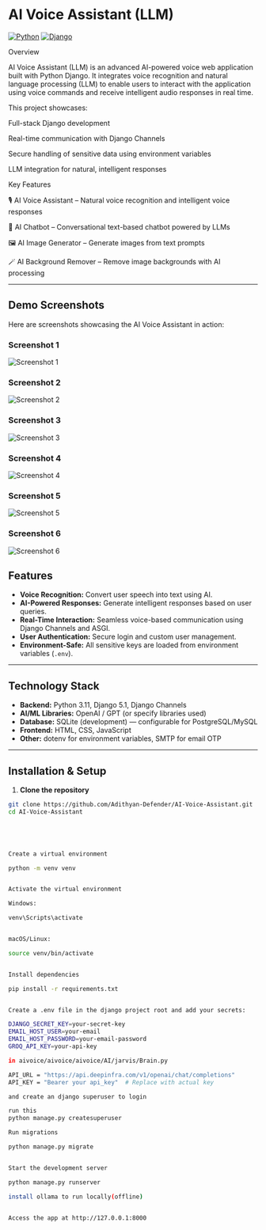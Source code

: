 # AI Voice Assistant (LLM)

[![Python](https://img.shields.io/badge/Python-3.11-blue)](https://www.python.org/)
[![Django](https://img.shields.io/badge/Django-5.1-green)](https://www.djangoproject.com/)

Overview

AI Voice Assistant (LLM) is an advanced AI-powered voice web application built with Python Django.
It integrates voice recognition and natural language processing (LLM) to enable users to interact with the application using voice commands and receive intelligent audio responses in real time.

This project showcases:

Full-stack Django development

Real-time communication with Django Channels

Secure handling of sensitive data using environment variables

LLM integration for natural, intelligent responses

Key Features

🎙️ AI Voice Assistant – Natural voice recognition and intelligent voice responses

🤖 AI Chatbot – Conversational text-based chatbot powered by LLMs

🖼️ AI Image Generator – Generate images from text prompts

🪄 AI Background Remover – Remove image backgrounds with AI processing

---

## Demo Screenshots

Here are screenshots showcasing the AI Voice Assistant in action:

### Screenshot 1
![Screenshot 1](screenshots/1.png)

### Screenshot 2
![Screenshot 2](screenshots/2.png)

### Screenshot 3
![Screenshot 3](screenshots/3.png)

### Screenshot 4
![Screenshot 4](screenshots/4.png)

### Screenshot 5
![Screenshot 5](screenshots/5.png)

### Screenshot 6
![Screenshot 6](screenshots/6.png)




## Features
- **Voice Recognition:** Convert user speech into text using AI.
- **AI-Powered Responses:** Generate intelligent responses based on user queries.
- **Real-Time Interaction:** Seamless voice-based communication using Django Channels and ASGI.
- **User Authentication:** Secure login and custom user management.
- **Environment-Safe:** All sensitive keys are loaded from environment variables (`.env`).

---

## Technology Stack
- **Backend:** Python 3.11, Django 5.1, Django Channels
- **AI/ML Libraries:** OpenAI / GPT (or specify libraries used)
- **Database:** SQLite (development) — configurable for PostgreSQL/MySQL
- **Frontend:** HTML, CSS, JavaScript
- **Other:** dotenv for environment variables, SMTP for email OTP

---

## Installation & Setup

1. **Clone the repository**
```bash
git clone https://github.com/Adithyan-Defender/AI-Voice-Assistant.git
cd AI-Voice-Assistant





Create a virtual environment

python -m venv venv


Activate the virtual environment

Windows:

venv\Scripts\activate


macOS/Linux:

source venv/bin/activate


Install dependencies

pip install -r requirements.txt


Create a .env file in the django project root and add your secrets:

DJANGO_SECRET_KEY=your-secret-key
EMAIL_HOST_USER=your-email
EMAIL_HOST_PASSWORD=your-email-password
GROQ_API_KEY=your-api-key

in aivoice/aivoice/aivoice/AI/jarvis/Brain.py

API_URL = "https://api.deepinfra.com/v1/openai/chat/completions"
API_KEY = "Bearer your api_key"  # Replace with actual key

and create an django superuser to login

run this
python manage.py createsuperuser

Run migrations

python manage.py migrate


Start the development server

python manage.py runserver

install ollama to run locally(offline)


Access the app at http://127.0.0.1:8000

